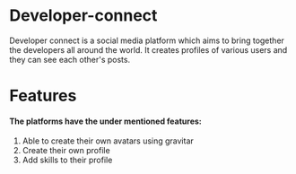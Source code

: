 # Developer-connect

Developer connect is a social media platform which aims to bring together the developers all around the world. It creates profiles of various users and they can see each other's posts.

# Features

#### The platforms have the under mentioned features:
1. Able to create their own avatars using gravitar
2. Create their own profile
3.  Add skills to their profile
